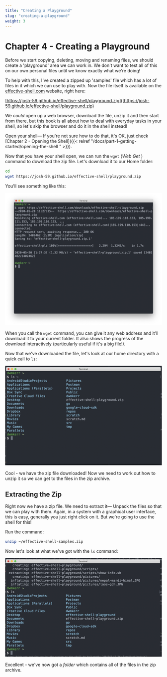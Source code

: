 ```yaml
---
title: "Creating a Playground"
slug: "creating-a-playground"
weight: 3
---
```


# Chapter 4 - Creating a Playground

Before we start copying, deleting, moving and renaming files, we should create a 'playground' area we can work in. We don't want to test all of this on our own personal files until we know exactly what we're doing! 

To help with this, I've created a zipped up 'samples' file which has a lot of files in it which we can use to play with. Now the file itself is available on the [effective-shell.com](https://josh-59.github.io/effective-shell/) website, right here:

[https://josh-59.github.io/effective-shell/playground.zip]([https://josh-59.github.io/effective-shell/playground.zip)

We *could* open up a web browser, download the file, unzip it and then start from there, but this book is all about how to deal with everyday tasks in your shell, so let's skip the browser and do it in the shell instead!

Open your shell&mdash; If you're not sure how to do that, it's OK, just check [Chapter 2 - Opening the Shell]({{< relref "/docs/part-1-getting-started/opening-the-shell " >}}).

Now that you have your shell open, we can run the `wget` (_Web Get_ ) command to download the zip file. Let's download it to our Home folder: 

```sh
cd
wget https://josh-59.github.io/effective-shell/playground.zip
```

You'll see something like this:

<img alt="Screenshot: wget" src="images/wget.png" width="800px" />

When you call the `wget` command, you can give it any web address and it'll download it to your current folder. It also shows the progress of the download interactively (particularly useful if it's a big file!).

Now that we've downloaded the file, let's look at our home directory with a quick call to `ls`:

<img alt="Screenshot: ls home" src="images/ls-home.png" width="800px" />

Cool - we have the zip file downloaded! Now we need to work out how to unzip it so we can get to the files in the zip archive.

## Extracting the Zip

Right now we have a zip file. We need to extract it&mdash; Unpack the files so that we can play with them. Again, in a system with a graphical user interface, this is easy, generally you just right click on it. But we're going to use the shell for this!

Run the command:

```sh
unzip ~/effective-shell-samples.zip
```

Now let's look at what we've got with the `ls` command:

<img alt="Screenshot: unzip" src="images/unzip.png" width="800px" />

Excellent - we've now got a _folder_ which contains all of the files in the zip archive.


